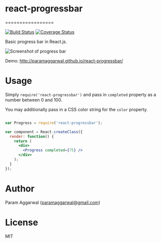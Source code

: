 # react-progressbar
=================

[![Build Status](https://travis-ci.org/paramaggarwal/react-progressbar.svg?branch=master)](https://travis-ci.org/paramaggarwal/react-progressbar)
[![Coverage Status](https://coveralls.io/repos/github/paramaggarwal/react-progressbar/badge.svg?branch=master)](https://coveralls.io/github/paramaggarwal/react-progressbar?branch=master)


Basic progress bar in React.js.

![Screenshot of progress bar](https://raw.githubusercontent.com/paramaggarwal/react-progressbar/master/screenshot.png)

Demo: http://paramaggarwal.github.io/react-progressbar/

Usage
=====

Simply `require('react-progressbar')` and pass in `completed` property as a number between 0 and 100.

You may additionally pass in a CSS color string for the `color` property.

```jsx

var Progress = require('react-progressbar');

var component = React.createClass({
  render: function() {
    return (
      <div>
        <Progress completed={75} />
      </div>
    );
  }
});
```

Author
======

Param Aggarwal (paramaggarwal@gmail.com)

License
=======

MIT
